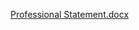 [Professional Statement.docx](https://github.com/Chinuaoku/Google-Cybersecurity-Professional-Certificate/files/12910728/Professional.Statement.docx)
